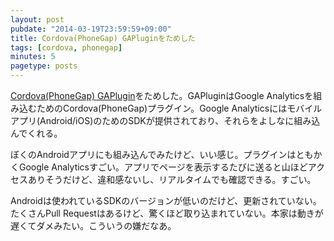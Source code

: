 ```yaml
---
layout: post
pubdate: "2014-03-19T23:59:59+09:00"
title: Cordova(PhoneGap) GAPluginをためした
tags: [cordova, phonegap]
minutes: 5
pagetype: posts
---
```

[Cordova(PhoneGap) GAPlugin][phonegap-build/GAPlugin]をためした。GAPluginはGoogle Analyticsを組み込むためのCordova(PhoneGap)プラグイン。Google Analyticsにはモバイルアプリ(Android/iOS)のためのSDKが提供されており、それらをよしなに組み込んでくれる。

ぼくのAndroidアプリにも組み込んでみたけど、いい感じ。プラグインはともかくGoogle Analyticsすごい。アプリでページを表示するたびに送ると山ほどアクセスありそうだけど、違和感ないし、リアルタイムでも確認できる。すごい。

Androidは使われているSDKのバージョンが低いのだけど、更新されていない。たくさんPull Requestはあるけど、驚くほど取り込まれていない。本家は動きが遅くてダメみたい。こういうの嫌だなあ。

[phonegap-build/GAPlugin]: https://github.com/phonegap-build/GAPlugin
